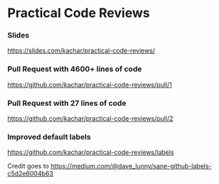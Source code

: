 # Practical Code Reviews

### Slides
https://slides.com/kachar/practical-code-reviews/

### Pull Request with 4600+ lines of code
https://github.com/kachar/practical-code-reviews/pull/1

### Pull Request with 27 lines of code
https://github.com/kachar/practical-code-reviews/pull/2

### Improved default labels
https://github.com/kachar/practical-code-reviews/labels

Credit goes to https://medium.com/@dave_lunny/sane-github-labels-c5d2e6004b63

